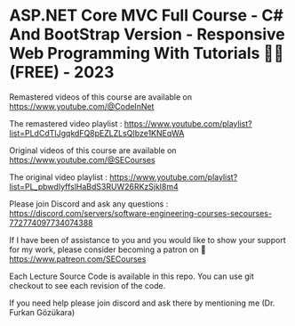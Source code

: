 # ASP.NET Core MVC Full Course - C# And BootStrap Version - Responsive Web Programming With Tutorials 👨‍💻 (FREE) - 2023

Remastered videos of this course are available on https://www.youtube.com/@CodeInNet

The remastered video playlist : https://www.youtube.com/playlist?list=PLdCdTIJgqkdFQ8pEZLZLsQIbze1KNEqWA

Original videos of this course are available on https://www.youtube.com/@SECourses

The original video playlist : https://www.youtube.com/playlist?list=PL_pbwdIyffslHaBdS3RUW26RKzSjkl8m4

Please join Discord and ask any questions : https://discord.com/servers/software-engineering-courses-secourses-772774097734074388

If I have been of assistance to you and you would like to show your support for my work, please consider becoming a patron on 🥰 https://www.patreon.com/SECourses

Each Lecture Source Code is available in this repo. You can use git checkout to see each revision of the code.

If you need help please join discord and ask there by mentioning me (Dr. Furkan Gözükara)
